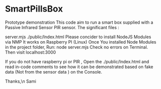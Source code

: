 # SmartPillsBox
 
Prototype demonstration This code aim to run a smart box supplied with a Passive Infrared Sensor PIR sensor. The significant files :

server.mjs
./public/Index.html
Please concider to install NodeJS Modules via NMP
It works on Raspberry PI (Linux)
Once You installed Node Modules in the project folder, Run: node server.mjs Check no errors on Terminal. Then visit localhost:3000

If you do not have raspberry pi or PIR , Open the ./public/Index.html and read in-code comments to see how it can be demonstrated based on fake data (Not from the sensor data ) on the Console.

Thanks,\n Sami

